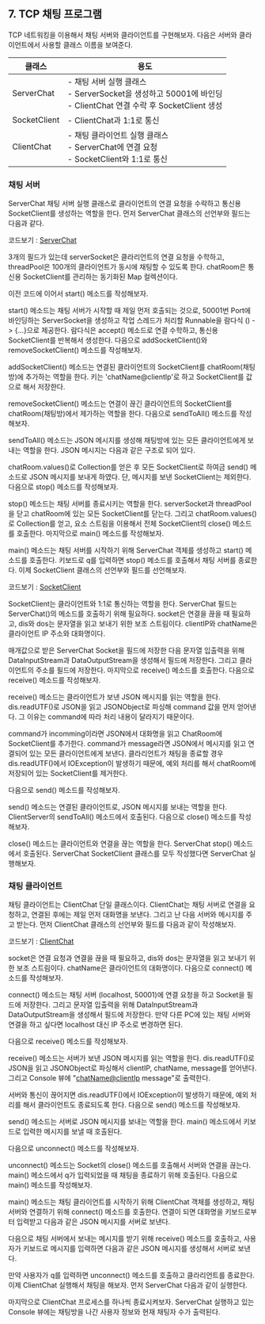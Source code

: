 ## 7. TCP 채팅 프로그램

TCP 네트워킹을 이용해서 채팅 서버와 클라이언트를 구현해보자. 다음은 서버와 클라이언트에서 사용할 클래스 이름을 보여준다.


| 클래스 | 용도 |
| ------ | --- |
| ServerChat | - 채팅 서버 실행 클래스<br> - ServerSocket을 생성하고 50001에 바인딩<br> - ClientChat 연결 수락 후 SocketClient 생성 |
| SocketClient | - ClientChat과 1:1로 통신 |
| ClientChat | - 채팅 클라이언트 실행 클래스<br> - ServerChat에 연결 요청<br> - SocketClient와 1:1로 통신 |



### 채팅 서버

ServerChat 채팅 서버 실행 클래스로 클라이언트의 연결 요청을 수락하고 통신용 SocketClient를 생성하는 역할을 한다.
먼저 ServerChat 클래스의 선언부와 필드는 다음과 같다.

코드보기 : [ServerChat](https://github.com/atimaby28/Network-with-Java/blob/main/1_java/Network/src/chatting/ServerChat.java)

3개의 필드가 있는데 serverSocket은 클라리언트의 연결 요청을 수학하고, threadPool은 100개의 클라이언트가 동시에 채팅할 수 있도록 한다.
chatRoom은 통신용 SocketClient를 관리하는 동기화된 Map 컬렉션이다.

이전 코드에 이어서 start() 메소드를 작성해보자.

start() 메소드는 채팅 서버가 시작할 때 제일 먼저 호출되는 것으로, 50001번 Port에 바인딩하는 ServerSocket을 생성하고 작업 스레드가 처리할 Runnable을 람다식 () -> {...}으로 제공한다. 람다식은 accept() 메소드로 연결 수학하고, 통신용 SocketClient를 반복해서 생성한다.
다음으로 addSocketClient()와 removeSocketClient() 메소드를 작성해보자.

addSocketClient() 메소드는 연결된 클라이언트의 SocketClient를 chatRoom(채팅방)에 추가하는 역할을 한다.
키는 'chatName@clientIp'로 하고 SocketClient를 값으로 해서 저장한다.

removeSocketClient() 메소드는 연결이 끊긴 클라이언트의 SocketClient를 chatRoom(채팅방)에서 제가하는 역할을 한다.
다음으로 sendToAll() 메소드를 작성해보자.

sendToAll() 메소드는 JSON 메시지를 생성해 채팅방에 있는 모든 클라이언트에게 보내는 역할을 한다. JSON 메시지는 다음과 같은 구조로 되어 있다.

chatRoom.values()로 Collection<SocketClient>를 얻은 후 모든 SocketClient로 하여금 send() 메소드로 JSON 메시지를 보내게 하였다.
단, 메시지를 보낸 SocketClient는 제외한다. 다음으로 stop() 메소드를 작성해보자.

stop() 메소드는 채팅 서버를 종료시키는 역할을 한다. serverSocket과 threadPool을 닫고 chatRoom에 있는 모든 SocketClient를 닫는다.
그리고 chatRoom.values()로 Collection<SocketClient>를 얻고, 요소 스트림을 이용해서 전체 SocketClient의 close() 메소드를 호출한다.
마지막으로 main() 메소드를 작성해보자.

main() 메소드는 채팅 서버를 시작하기 위해 ServerChat 객체를 생성하고 start() 메소드를 호출한다.
키보드로 q를 입력하면 stop() 메소드를 호출해서 채팅 서버를 종료한다.
이제 SocketClient 클래스의 선언부와 필드를 선언해보자.

코드보기 : [SocketClient](https://github.com/atimaby28/Network-with-Java/blob/main/1_java/Network/src/chatting/SocketClient.java)

SocketClient는 클라이언트와 1:1로 통신하는 역할을 한다. ServerChat 필드는 ServerChat()의 메소드를 호출하기 위해 필요하다. socket은 연결을 끊을 때 필요하고, dis와 dos는 문자열을 읽고 보내기 위한 보조 스트림이다. clientIP와 chatName은 클라이언트 IP 주소와 대화명이다.

매개값으로 받은 ServerChat Socket을 필드에 저장한 다음 문자열 입출력을 위해 DataInputStream과 DataOutputStream을 생성해서 필드에 저장한다.
그리고 클라이언트의 주소를 필드에 저장한다. 마지막으로 receive() 메소드를 호출한다.
다음으로 receive() 메소드를 작성해보자.

receive() 메소드는 클라이언트가 보낸 JSON 메시지를 읽는 역할을 한다. dis.readUTF()로 JSON을 읽고 JSONObject로 파싱해 command 값을 먼저 얻어낸다. 그 이유는 command에 따라 처리 내용이 달라지기 때문이다.

command가 incomming이라면 JSON에서 대화명을 읽고 ChatRoom에 SocketClient를 추가한다. command가 message라면 JSON에서 메시지를 읽고 연결되어 있는 모든 클라이언트에게 보낸다. 클라리언트가 채팅을 종료할 경우 dis.readUTF()에서 IOException이 발생하기 때문에, 예외 처리를 해서 chatRoom에 저장되어 있는 SocketClient를 제거한다.

다음으로 send() 메소드를 작성해보자.

send() 메소드는 연결된 클라이언트로, JSON 메시지를 보내는 역할을 한다. ClientServer의 sendToAll() 메소드에서 호출된다.
다음으로 close() 메소드를 작성해보자.

close() 메소드는 클라이언트와 연결을 끊는 역할을 한다. ServerChat stop() 메소드에서 호출된다.
ServerChat SocketClient 클래스를 모두 작성했다면 ServerChat 실행해보자.



### 채팅 클라이언트

채팅 클라이언트는 ClientChat 단일 클래스이다. ClientChat는 채팅 서버로 연결을 요청하고, 연결된 후에는 제일 먼저 대화명을 보낸다. 그리고 난 다음 서버와 메시지를 주고 받는다. 먼저 ClientChat 클래스의 선언부와 필드를 다음과 같이 작성해보자.

코드보기 : [ClientChat](https://github.com/atimaby28/Network-with-Java/blob/main/1_java/Network/src/chatting/ClientChat.java)

socket은 연결 요청과 연결을 끊을 때 필요하고, dis와 dos는 문자열을 읽고 보내기 위한 보조 스트림이다. chatName은 클라이언트의 대화명이다.
다음으로 connect() 메소드를 작성해보자.

connect() 메소드는 채팅 서버 (localhost, 50001)에 연결 요청을 하고 Socket을 필드에 저장한다. 그리고 문자열 입출력을 위해 DataInputStream과 DataOutputStream을 생성해서 필드에 저장한다. 만약 다른 PC에 있는 채팅 서버와 연결을 하고 싶다면 localhost 대신 IP 주소로 변경하면 된다.

다음으로 receive() 메소드를 작성해보자.

receive() 메소드는 서버가 보낸 JSON 메시지를 읽는 역할을 한다. dis.readUTF()로 JSON을 읽고 JSONObject로 파싱해서 clientIP, chatName, message를 얻어낸다. 그리고 Console 뷰에 "<chatName@clientIp> message"로 출력한다.

서버와 통신이 끊어지면 dis.readUTF()에서 IOException이 발생하기 때문에, 예외 처리를 해서 클라이언트도 종료되도록 한다.
다음으로 send() 메소드를 작성해보자.

send() 메소드는 서버로 JSON 메시지를 보내는 역할을 한다. main() 메소드에서 키보드로 입력한 메시지를 보낼 때 호출된다.

다음으로 unconnect() 메소드를 작성해보자.

unconnect() 메소드는 Socket의 close() 메소드를 호출해서 서버와 연결을 끊는다. main() 메소드에서 q가 입력되었을 때 채팅을 종료하기 위해 호출된다.
다음으로 main() 메소드를 작성해보자.

main() 메소드는 채팅 클라이언트를 시작하기 위해 ClientChat 객체를 생성하고, 채팅 서버와 연결하기 위해 connect() 메소드를 호출한다. 연결이 되면 대화명을 키보드로부터 입력받고 다음과 같은 JSON 메시지를 서버로 보낸다.

다음으로 채팅 서버에서 보내는 메시지를 받기 위해 receive() 메소드를 호출하고, 사용자가 키보드로 메시지를 입력하면 다음과 같은 JSON 메시지를 생성해서 서버로 보낸다.

만약 사용자가 q를 입력하면 unconnect() 메소드를 호출하고 클라리언트를 종료한다.
이제 ClientChat 실행해서 채팅을 해보자. 먼저 ServerChat 다음과 같이 실행한다.

마지막으로 ClientChat 프로세스를 하나씩 종료시켜보자. ServerChat 실행하고 있는 Console 뷰에는 채팅방을 나간 사용자 정보와 현재 채팅자 수가 출력된다.
